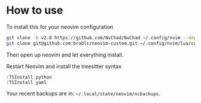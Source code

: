# How to use

To install this for your neovim configuration

```bash
git clone -b v2.0 https://github.com/NvChad/NvChad ~/.config/nvim --depth 1
git clone git@github.com:brablc/neovim-custom.git ~/.config/nvim/lua/custom
```

Then open up neovim and let everything install.

Restart Neovim and install the treesitter syntax

```
:TSInstall python
:TSInstall yaml
```

Your recent backups are in: `~/.local/state/neovim/ncbackups`.
